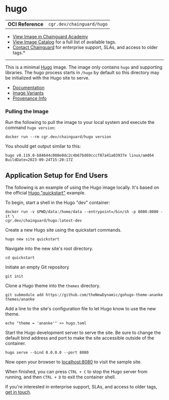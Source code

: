 <!--monopod:start-->
# hugo
| | |
| - | - |
| **OCI Reference** | `cgr.dev/chainguard/hugo` |


* [View Image in Chainguard Academy](https://edu.chainguard.dev/chainguard/chainguard-images/reference/hugo/overview/)
* [View Image Catalog](https://console.enforce.dev/images/catalog) for a full list of available tags.
* [Contact Chainguard](https://www.chainguard.dev/chainguard-images) for enterprise support, SLAs, and access to older tags.*

---
<!--monopod:end-->

This is a minimal [Hugo](https://gohugo.io/) image. The image only contains
`hugo` and supporting libraries.  The hugo process starts in `/hugo` by default
so this directory may be initialized with the Hugo site to serve.

- [Documentation](https://edu.chainguard.dev/chainguard/chainguard-images/reference/hugo)
- [Image Variants](https://edu.chainguard.dev/chainguard/chainguard-images/reference/hugo/image_specs/)
- [Provenance Info](https://edu.chainguard.dev/chainguard/chainguard-images/reference/hugo/provenance_info/)

### Pulling the Image
Run the following to pull the image to your local system and execute the command `hugo version`:

```shell
docker run --rm cgr.dev/chainguard/hugo version
```

You should get output similar to this:

```
hugo v0.119.0-b84644c008e0dc2c4b67bd69cccf87a41a03937e linux/amd64 BuildDate=2023-09-24T15:20:17Z
```

## Application Setup for End Users

The following is an example of using the Hugo image locally. It's based on the official [Hugo "quickstart"](https://gohugo.io/getting-started/quick-start/#commands) example.

To begin, start a shell in the Hugo "dev" container:

```shell
docker run -v $PWD/data:/home/data --entrypoint=/bin/sh -p 8080:8080 -it \
cgr.dev/chainguard/hugo:latest-dev
```

Create a new Hugo site using the quickstart commands.

```shell
hugo new site quickstart
```

Navigate into the new site's root directory.

```shell
cd quickstart
```

Initiate an empty Git repository 

```shell
git init
```

Clone a Hugo theme into the `themes` directory. 

```shell
git submodule add https://github.com/theNewDynamic/gohugo-theme-ananke themes/ananke
```

Add a line to the site's configuration file to let Hugo know to use the new theme.

```shell
echo "theme = 'ananke'" >> hugo.toml
```

Start the Hugo development server to serve the site. Be sure to change the default bind address and port to make the site accessible outside of the container.

```shell
hugo serve --bind 0.0.0.0 --port 8080
```

Now open your browser to [localhost:8080](http://localhost:8080) to visit the sample site.

When finished, you can press `CTRL + C` to stop the Hugo server from running, and then `CTRL + D` to exit the container shell.

If you're interested in enterprise support, SLAs, and access to older tags, [get in touch](https://www.chainguard.dev/chainguard-images).
